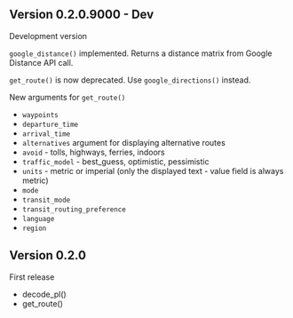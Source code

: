 
## Version 0.2.0.9000 - Dev

Development version

`google_distance()` implemented. Returns a distance matrix from Google Distance API call.

`get_route()` is now deprecated. Use `google_directions()` instead.

New arguments for `get_route()` 

* `waypoints`
* `departure_time` 
* `arrival_time`
* `alternatives` argument for displaying alternative routes
* `avoid` - tolls, highways, ferries, indoors
* `traffic_model` - best_guess, optimistic, pessimistic
* `units` - metric or imperial (only the displayed text - value field is always metric)
* `mode`
* `transit_mode`
* `transit_routing_preference`
* `language`
* `region`


## Version 0.2.0

First release

* decode_pl()
* get_route()
